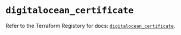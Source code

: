 # `digitalocean_certificate`

Refer to the Terraform Registory for docs: [`digitalocean_certificate`](https://registry.terraform.io/providers/digitalocean/digitalocean/2.30.0/docs/resources/certificate).
